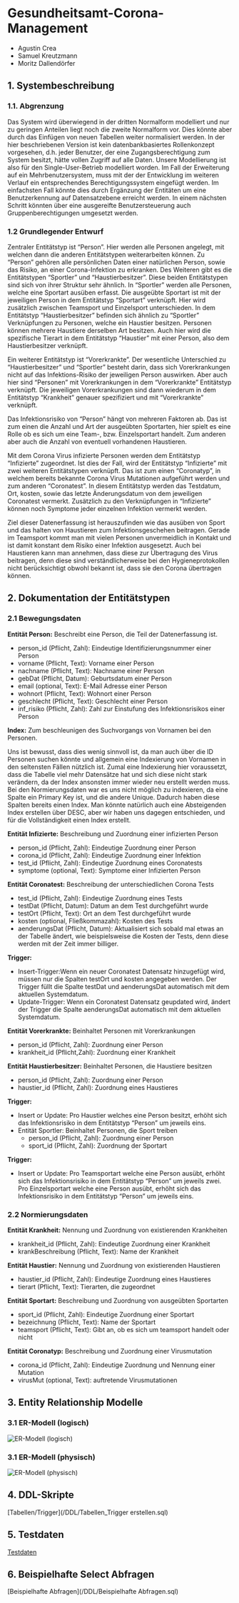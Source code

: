 # Gesundheitsamt-Corona-Management

- Agustin Crea
- Samuel Kreutzmann
- Moritz Dallendörfer


## 1. Systembeschreibung

### 1.1. Abgrenzung

Das System wird überwiegend in der dritten Normalform modelliert und nur zu geringen Anteilen liegt noch die zweite Normalform vor. Dies könnte aber durch das Einfügen von neuen Tabellen weiter normalisiert werden. In der hier beschriebenen Version ist kein datenbankbasiertes Rollenkonzept vorgesehen, d.h. jeder Benutzer, der eine Zugangsberechtigung zum System besitzt, hätte vollen Zugriff auf alle Daten. Unsere Modellierung ist also für den Single-User-Betrieb modelliert worden. Im Fall der Erweiterung auf ein Mehrbenutzersystem, muss mit der der Entwicklung im weiteren Verlauf ein entsprechendes Berechtigungssystem eingefügt werden. Im einfachsten Fall könnte dies durch Ergänzung der Entitäten um eine Benutzerkennung auf Datensatzebene erreicht werden. In einem nächsten Schritt könnten über eine ausgereifte Benutzersteuerung auch Gruppenberechtigungen umgesetzt werden.

### 1.2 Grundlegender Entwurf

Zentraler Entitätstyp ist “Person”. Hier werden alle Personen angelegt, mit welchen dann die anderen Entitätstypen weiterarbeiten können. Zu “Person” gehören alle persönlichen Daten einer natürlichen Person, sowie das Risiko, an einer Corona-Infektion zu erkranken.
Des Weiteren gibt es die Entitätstypen “Sportler” und “Haustierbesitzer”. Diese beiden Entitätstypen sind sich von ihrer Struktur sehr ähnlich. In “Sportler” werden alle Personen, welche eine Sportart ausüben erfasst. Die ausgeübte Sportart ist mit der jeweiligen Person in dem Entitätstyp “Sportart” verknüpft. Hier wird zusätzlich zwischen Teamsport und Einzelsport unterschieden. In dem Entitätstyp “Haustierbesitzer” befinden sich ähnlich zu “Sportler” Verknüpfungen zu Personen, welche ein Haustier besitzen. Personen können mehrere Haustiere derselben Art besitzen. Auch hier wird die spezifische Tierart in dem Entitätstyp “Haustier” mit einer Person, also dem Haustierbesitzer verknüpft.

Ein weiterer Entitätstyp ist “Vorerkrankte”. Der wesentliche Unterschied zu “Haustierbesitzer” und “Sportler” besteht darin, dass sich Vorerkrankungen nicht auf das Infektions-Risiko der jeweiligen Person auswirken. Aber auch hier sind “Personen” mit Vorerkrankungen in dem “Vorerkrankte” Entitätstyp verknüpft. Die jeweiligen Vorerkrankungen sind dann wiederum in dem Entitätstyp “Krankheit” genauer spezifiziert und mit “Vorerkrankte” verknüpft.

Das Infektionsrisiko von “Person” hängt von mehreren Faktoren ab. Das ist zum einen die Anzahl und Art der ausgeübten Sportarten, hier spielt es eine Rolle ob es sich um eine Team-, bzw. Einzelsportart handelt. Zum anderen aber auch die Anzahl von eventuell vorhandenen Haustieren.
 
Mit dem Corona Virus infizierte Personen werden dem Entitätstyp “Infizierte” zugeordnet. Ist dies der Fall, wird der Entitätstyp “Infizierte” mit zwei weiteren Entitätstypen verknüpft. Das ist zum einen “Coronatyp”, in welchem bereits bekannte Corona Virus Mutationen aufgeführt werden und zum anderen “Coronatest”. In diesem Entitätstyp werden das Testdatum, Ort, kosten, sowie das letzte Änderungsdatum von dem jeweiligen Coronatest vermerkt. Zusätzlich zu den Verknüpfungen in “Infizierte” können noch Symptome jeder einzelnen Infektion vermerkt werden.

Ziel dieser Datenerfassung ist herauszufinden wie das ausüben von Sport und das halten von Haustieren zum Infektionsgeschehen beitragen. Gerade im Teamsport kommt man mit vielen Personen unvermeidlich in Kontakt und ist damit konstant dem Risiko einer Infektion ausgesetzt. Auch bei Haustieren kann man annehmen, dass diese zur Übertragung des Virus beitragen, denn diese sind verständlicherweise bei den Hygieneprotokollen nicht berücksichtigt obwohl bekannt ist, dass sie den Corona übertragen können.


## 2. Dokumentation der Entitätstypen

### 2.1 Bewegungsdaten

**Entität Person:** Beschreibt eine Person, die Teil der Datenerfassung ist.

- person_id (Pflicht, Zahl): Eindeutige Identifizierungsnummer einer Person
- vorname (Pflicht, Text): Vorname einer Person
- nachname (Pflicht, Text): Nachname einer Person
- gebDat (Pflicht, Datum): Geburtsdatum einer Person
- email (optional, Text): E-Mail Adresse einer Person
- wohnort (Pflicht, Text): Wohnort einer Person
- geschlecht (Pflicht, Text): Geschlecht einer Person
- inf_risiko (Pflicht, Zahl): Zahl zur Einstufung des Infektionsrisikos einer Person

**Index:** Zum beschleunigen des Suchvorgangs von Vornamen bei den Personen.

Uns ist bewusst, dass dies wenig sinnvoll ist, da man auch über die ID Personen suchen könnte und allgemein eine Indexierung von Vornamen in den seltensten Fällen nützlich ist. Zumal eine Indexierung hier voraussetzt, dass die Tabelle viel mehr Datensätze hat und sich diese nicht stark verändern, da der Index ansonsten immer wieder neu erstellt werden muss. Bei den Normierungsdaten war es uns nicht möglich zu indexieren, da eine Spalte ein Primary Key ist, und die andere Unique. Dadurch haben diese Spalten bereits einen Index. Man könnte natürlich auch eine Absteigenden Index erstellen über DESC, aber wir haben uns dagegen entschieden, und für die Vollständigkeit einen Index erstellt.

**Entität Infizierte:** Beschreibung und Zuordnung einer infizierten Person

- person_id (Pflicht, Zahl): Eindeutige Zuordnung einer Person
- corona_id (Pflicht, Zahl): Eindeutige Zuordnung einer Infektion
- test_id (Pflicht, Zahl): Eindeutige Zuordnung eines Coronatests
- symptome (optional, Text): Symptome einer Infizierten Person

**Entität Coronatest:** Beschreibung der unterschiedlichen Corona Tests

- test_id (Pflicht, Zahl): Eindeutige Zuordnung eines Tests
- testDat (Pflicht, Datum): Datum an dem Test durchgeführt wurde
- testOrt (Pflicht, Text): Ort an dem Test durchgeführt wurde
- kosten (optional, Fließkommazahl): Kosten des Tests
- aenderungsDat (Pflicht, Datum): Aktualisiert sich sobald mal etwas an der Tabelle ändert, wie beispielsweise die Kosten der Tests, denn diese werden mit der Zeit immer billiger.

**Trigger:**

- Insert-Trigger:Wenn ein neuer Coronatest Datensatz hinzugefügt wird, müssen nur die Spalten testOrt und kosten angegeben werden. Der Trigger füllt die Spalte testDat und aenderungsDat automatisch mit dem aktuellen Systemdatum.
- Update-Trigger: Wenn ein Coronatest Datensatz geupdated wird, ändert der Trigger die Spalte aenderungsDat automatisch mit dem aktuellen Systemdatum.

**Entität Vorerkrankte:** Beinhaltet Personen mit Vorerkrankungen
- person_id (Pflicht, Zahl): Zuordnung einer Person
- krankheit_id (Pflicht,Zahl): Zuordnung einer Krankheit

**Entität Haustierbesitzer:** Beinhaltet Personen, die Haustiere besitzen
- person_id (Pflicht, Zahl): Zuordnung einer Person
- haustier_id (Pflicht, Zahl): Zuordnung eines Haustieres

**Trigger:**
- Insert or Update: Pro Haustier welches eine Person besitzt, erhöht sich das Infektionsrisiko in dem Entitätstyp “Person” um jeweils eins.
- Entität Sportler: Beinhaltet Personen, die Sport treiben
    - person_id (Pflicht, Zahl): Zuordnung einer Person
    - sport_id (Pflicht, Zahl): Zuordnung der Sportart

**Trigger:**
- Insert or Update: Pro Teamsportart welche eine Person ausübt, erhöht sich das Infektionsrisiko in dem Entitätstyp “Person” um jeweils zwei. Pro Einzelsportart welche eine Person ausübt, erhöht sich das Infektionsrisiko in dem Entitätstyp “Person” um jeweils eins.

### 2.2 Normierungsdaten

**Entität Krankheit:** Nennung und Zuordnung von existierenden Krankheiten
- krankheit_id (Pflicht, Zahl): Eindeutige Zuordnung einer Krankheit
- krankBeschreibung (Pflicht, Text): Name der Krankheit

**Entität Haustier:** Nennung und Zuordnung von existierenden Haustieren
- haustier_id (Pflicht, Zahl): Eindeutige Zuordnung eines Haustieres
- tierart (Pflicht, Text): Tierarten, die zugeordnet 

**Entität Sportart:** Beschreibung und Zuordnung von ausgeübten Sportarten
- sport_id (Pflicht, Zahl): Eindeutige Zuordnung einer Sportart
- bezeichnung (Pflicht, Text): Name der Sportart
- teamsport (Pflicht, Text): Gibt an, ob es sich um teamsport handelt oder nicht

**Entität Coronatyp:** Beschreibung und Zuordnung einer Virusmutation
- corona_id (Pflicht, Zahl): Eindeutige Zuordnung und Nennung einer Mutation
- virusMut (optional, Text): auftretende Virusmutationen


## 3. Entity Relationship Modelle

### 3.1 ER-Modell (logisch)

![ER-Modell (logisch)](/ER/ER-Diagramm_logisch.png?raw=true "ER-Modell (logisch)")

### 3.1 ER-Modell (physisch)

![ER-Modell (physisch)](/ER/ER-Diagramm_physisch.png?raw=true "ER-Modell (physisch)")


## 4. DDL-Skripte

[Tabellen/Trigger](/DDL/Tabellen_Trigger erstellen.sql)


## 5. Testdaten


[Testdaten](/DDL/Testdaten.sql)


## 6. Beispielhafte Select Abfragen

[Beispielhafte Abfragen](/DDL/Beispielhafte Abfragen.sql)
